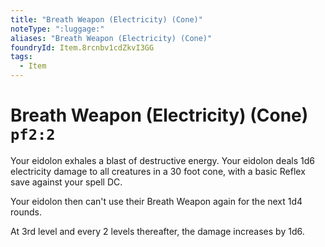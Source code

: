 ```yaml
---
title: "Breath Weapon (Electricity) (Cone)"
noteType: ":luggage:"
aliases: "Breath Weapon (Electricity) (Cone)"
foundryId: Item.8rcnbv1cdZkvI3GG
tags:
  - Item
---
```


# Breath Weapon (Electricity) (Cone) `pf2:2`

Your eidolon exhales a blast of destructive energy. Your eidolon deals 1d6 electricity damage to all creatures in a 30 foot cone, with a basic Reflex save against your spell DC.

Your eidolon then can't use their Breath Weapon again for the next 1d4 rounds.

At 3rd level and every 2 levels thereafter, the damage increases by 1d6. 
